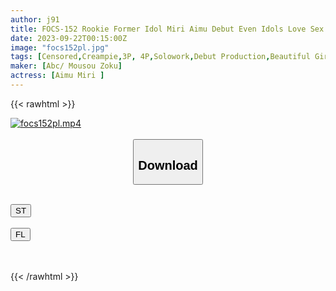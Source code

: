 ```yaml
---
author: j91
title: FOCS-152 Rookie Former Idol Miri Aimu Debut Even Idols Love Sex! The Longed-for Beautiful Slender Body Is Now Exposed...!
date: 2023-09-22T00:15:00Z
image: "focs152pl.jpg"
tags: [Censored,Creampie,3P, 4P,Solowork,Debut Production,Beautiful Girl,Entertainer	]
maker: [Abc/ Mousou Zoku]
actress: [Aimu Miri ]
---
```



{{< rawhtml >}}

<div class="video" data-videoid="bK6XVMOWZOhPpOw">
    <a href="javascript:;">
        <img src="https://my.j91.asia/posts/focs152pl/focs152pl.jpg" width="WIDTH" height="HEIGHT" alt="focs152pl.mp4" loading="lazy">
    </a>
</div>

<script type="text/javascript" src="https://j91.asia/asset/on-demand-st.js"></script>

<br>
  <link rel="stylesheet" href="https://j91.asia/asset/bs5.css">
  
  <center>
  <button class="btn btn-primary" type="button" data-bs-toggle="collapse" data-bs-target=".multi-collapse" aria-expanded="false" aria-controls="multiCollapseExample1 multiCollapseExample2"><h2>Download</h2></button></center>
</p>
<div class="row">
  <div class="col">
    <div class="collapse multi-collapse" id="multiCollapseExample1">
      <div class="card card-body">
	      	      <br>
<div class="buttons">  
<a href="https://streamtape.to/v/bK6XVMOWZOhPpOw"><button class="btn-hover color-3"><i class="fa fa-download"></i> ST</button></a></div>
    </div>
  </div>
</div>
  <div class="col">
    <div class="collapse multi-collapse" id="multiCollapseExample2">
      <div class="card card-body">
	      <br>
<div class="buttons">
    <a href="https://filelions.online/f/7ag0206xc1sh"><button class="btn-hover color-9"><i class="fa fa-download"></i> FL</button></a></div>
<br><br>
      </div>
    </div>
  </div>
</div>

{{< /rawhtml >}}
